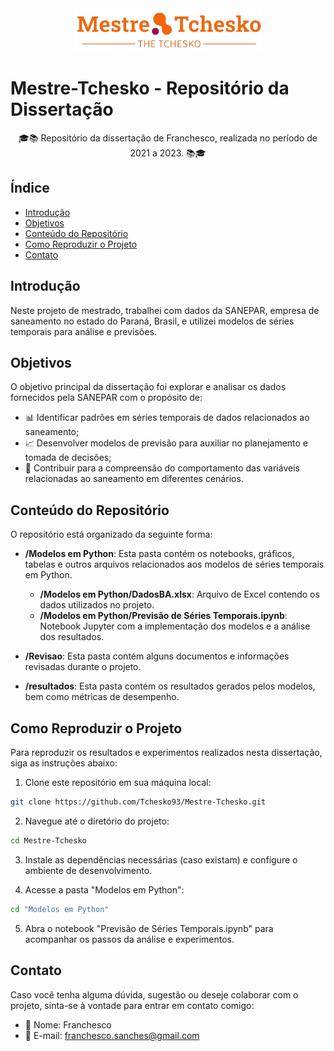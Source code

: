 <!-- Exemplo de README.md com elementos HTML e emojis -->

<div align="center">
  <img alt="Mestre-Tchesko Logo" src="logo.png" width="300px">
</div>

# Mestre-Tchesko - Repositório da Dissertação

<p align="center">🎓📚 Repositório da dissertação de Franchesco, realizada no período de 2021 a 2023. 📚🎓</p>

## Índice
- [Introdução](#introdução)
- [Objetivos](#objetivos)
- [Conteúdo do Repositório](#conteúdo-do-repositório)
- [Como Reproduzir o Projeto](#como-reproduzir-o-projeto)
- [Contato](#contato)

## Introdução
Neste projeto de mestrado, trabalhei com dados da SANEPAR, empresa de saneamento no estado do Paraná, Brasil, e utilizei modelos de séries temporais para análise e previsões.

## Objetivos
O objetivo principal da dissertação foi explorar e analisar os dados fornecidos pela SANEPAR com o propósito de:
- 📊 Identificar padrões em séries temporais de dados relacionados ao saneamento;
- 📈 Desenvolver modelos de previsão para auxiliar no planejamento e tomada de decisões;
- 🧠 Contribuir para a compreensão do comportamento das variáveis relacionadas ao saneamento em diferentes cenários.

## Conteúdo do Repositório
O repositório está organizado da seguinte forma:

- **/Modelos em Python**: Esta pasta contém os notebooks, gráficos, tabelas e outros arquivos relacionados aos modelos de séries temporais em Python.

  - **/Modelos em Python/DadosBA.xlsx**: Arquivo de Excel contendo os dados utilizados no projeto.
  - **/Modelos em Python/Previsão de Séries Temporais.ipynb**: Notebook Jupyter com a implementação dos modelos e a análise dos resultados.

- **/Revisao**: Esta pasta contém alguns documentos e informações revisadas durante o projeto.

- **/resultados**: Esta pasta contém os resultados gerados pelos modelos, bem como métricas de desempenho.

## Como Reproduzir o Projeto
Para reproduzir os resultados e experimentos realizados nesta dissertação, siga as instruções abaixo:

1. Clone este repositório em sua máquina local:

```bash
git clone https://github.com/Tchesko93/Mestre-Tchesko.git
```

2. Navegue até o diretório do projeto:

```bash
cd Mestre-Tchesko
```

3. Instale as dependências necessárias (caso existam) e configure o ambiente de desenvolvimento.

4. Acesse a pasta "Modelos em Python":

```bash
cd "Modelos em Python"
```

5. Abra o notebook "Previsão de Séries Temporais.ipynb" para acompanhar os passos da análise e experimentos.

## Contato
Caso você tenha alguma dúvida, sugestão ou deseje colaborar com o projeto, sinta-se à vontade para entrar em contato comigo:

- 👤 Nome: Franchesco
- 📧 E-mail: franchesco.sanches@gmail.com
